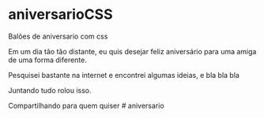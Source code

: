 # aniversarioCSS
Balões de aniversario com css

Em um dia tão tão distante, eu quis desejar feliz aniversário para uma amiga de uma forma diferente.

Pesquisei bastante na internet e encontrei algumas ideias, e bla bla bla

Juntando tudo rolou isso.

Compartilhando para quem quiser
#   a n i v e r s a r i o  
 